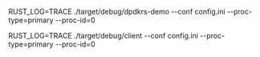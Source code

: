 


RUST_LOG=TRACE ./target/debug/dpdkrs-demo --conf config.ini  --proc-type=primary --proc-id=0

RUST_LOG=TRACE ./target/debug/client --conf config.ini  --proc-type=primary --proc-id=0
